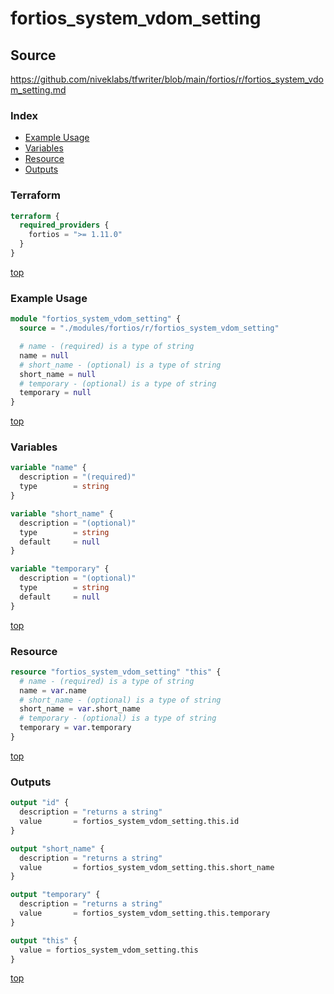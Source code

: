 # fortios_system_vdom_setting

## Source

https://github.com/niveklabs/tfwriter/blob/main/fortios/r/fortios_system_vdom_setting.md

### Index

- [Example Usage](#example-usage)
- [Variables](#variables)
- [Resource](#resource)
- [Outputs](#outputs)

### Terraform

```terraform
terraform {
  required_providers {
    fortios = ">= 1.11.0"
  }
}
```

[top](#index)

### Example Usage

```terraform
module "fortios_system_vdom_setting" {
  source = "./modules/fortios/r/fortios_system_vdom_setting"

  # name - (required) is a type of string
  name = null
  # short_name - (optional) is a type of string
  short_name = null
  # temporary - (optional) is a type of string
  temporary = null
}
```

[top](#index)

### Variables

```terraform
variable "name" {
  description = "(required)"
  type        = string
}

variable "short_name" {
  description = "(optional)"
  type        = string
  default     = null
}

variable "temporary" {
  description = "(optional)"
  type        = string
  default     = null
}
```

[top](#index)

### Resource

```terraform
resource "fortios_system_vdom_setting" "this" {
  # name - (required) is a type of string
  name = var.name
  # short_name - (optional) is a type of string
  short_name = var.short_name
  # temporary - (optional) is a type of string
  temporary = var.temporary
}
```

[top](#index)

### Outputs

```terraform
output "id" {
  description = "returns a string"
  value       = fortios_system_vdom_setting.this.id
}

output "short_name" {
  description = "returns a string"
  value       = fortios_system_vdom_setting.this.short_name
}

output "temporary" {
  description = "returns a string"
  value       = fortios_system_vdom_setting.this.temporary
}

output "this" {
  value = fortios_system_vdom_setting.this
}
```

[top](#index)